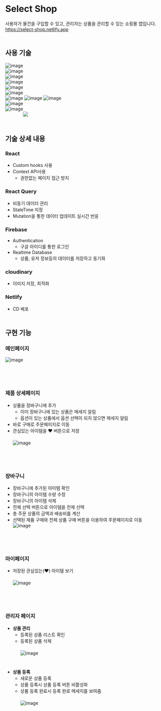 # Select Shop
사용자가 물건을 구입할 수 있고, 관리자는 상품을 관리할 수 있는 쇼핑몰 앱입니다.   
https://select-shop.netlify.app   
　　　   
## 사용 기술
![image](https://user-images.githubusercontent.com/45534877/223015746-26a1430d-4374-423f-91fa-f82d9d5557aa.png)   
![image](https://user-images.githubusercontent.com/45534877/223015876-cc49972a-72ff-4425-b5ba-0dac0543469b.png)   
![image](https://user-images.githubusercontent.com/45534877/223016045-d00eedb4-6d6a-441f-89c7-d9582db1fc11.png)   
![image](https://user-images.githubusercontent.com/45534877/223016606-38f42f2e-949a-497a-b5c0-e35e3beeeded.png)   
![image](https://user-images.githubusercontent.com/45534877/223016182-8e14198d-f587-4ded-9b3c-b0f999b7c6ea.png)   
![image](https://user-images.githubusercontent.com/45534877/223064728-28a74606-d8b6-46c1-8c76-176907e2618f.png)  
![image](https://user-images.githubusercontent.com/45534877/223062910-a6d7c930-bb6b-4c90-983f-6681e32fa079.png) ![image](https://user-images.githubusercontent.com/45534877/223018781-4434bc63-6bc4-4223-938a-f8d6e29a5827.png)
![image](https://user-images.githubusercontent.com/45534877/223018562-8e653bb4-f1b7-4f92-bbbd-87be97dbb050.png)   
![image](https://user-images.githubusercontent.com/45534877/223019827-4f1a3fad-7b28-4cd7-9f8e-631b6944650c.png)   
![image](https://user-images.githubusercontent.com/45534877/223061890-5f89c2f6-d50d-4e89-95dd-e3af6978a928.png)   
　　　　<img src="https://img.shields.io/badge/uuid-darkblue?style=for-the-badge">  
　　　   
## 기술 상세 내용
### React
  - Custom hooks 사용   
  - Context API사용   
    - 권한없는 페이지 접근 방지          
### React Query
  - 비동기 데이터 관리   
  - StaleTime 지정   
  - Mutation을 통한 데이터 업데이트 실시간 반응   
### Firebase
  - Authentication
    - 구글 아이디를 통한 로그인
  - Realtime Database
    - 상품, 유저 정보등의 데이터를 저장하고 동기화
### cloudinary
  - 이미지 저장, 최적화
### Netlify
  - CD 배포   
　　　   
## 구현 기능
### 메인페이지
![image](https://user-images.githubusercontent.com/45534877/223000171-0f188c45-5fa8-4dbb-9d5d-5041d22b0bce.png)   
　   
　   
　   
### 제품 상세페이지
- 상품을 장바구니에 추가
  - 이미 장바구니에 있는 상품은 메세지 알림
  - 옵션이 있는 상품에서 옵션 선택이 되지 않으면 메세지 알림
- 바로 구매로 주문페이지로 이동
- 관심있는 아이템을 ❤ 버튼으로 저장   
　   
![image](https://user-images.githubusercontent.com/45534877/223000227-519b28e8-b2f5-4815-b938-ada48fa0da90.png)   
　   
　   
　   
### 장바구니
- 장바구니에 추가된 아이템 확인
- 장바구니의 아이템 수량 수정
- 장바구니의 아이템 삭제
- 전체 선택 버튼으로 아이템을 전체 선택
- 총 주문 상품의 금액과 배송비를 계산  
- 선택된 제품 구매와 전체 상품 구매 버튼을 이용하여 주문페이지로 이동
　   
![image](https://user-images.githubusercontent.com/45534877/223000302-e2b25500-3147-4b97-a646-e74ad48b9585.png)   
　   
　   
　   
### 마이페이지
- 저장된 관심있는(❤) 아이템 보기   
　   
![image](https://user-images.githubusercontent.com/45534877/223000437-95631ec7-9814-4690-93d2-99831c05c0e5.png)   
　   
　   
　   
### 관리자 페이지
- __상품 관리__
  - 등록된 상품 리스트 확인
  - 등록된 상품 삭제   
　   
![image](https://user-images.githubusercontent.com/45534877/223000879-6c9a6287-dbd7-44ea-84b2-3a7802cc8571.png)   
　   
　   
- __상품 등록__
  - 새로운 상품 등록
  - 상품 등록시 상품 등록 버튼 비활성화
  - 상품 등록 완료시 등록 완료 메세지를 보여줌   
　   
![image](https://user-images.githubusercontent.com/45534877/223000982-80a80fc9-09d5-462b-adff-b278bf1b18bf.png)   
　   
　   

